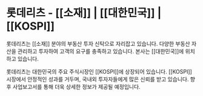 # 롯데리츠 - [[소재]] | [[대한민국]] | [[KOSPI]]

롯데리츠는 [[소재]] 분야의 부동산 투자 신탁으로 자리잡고 있습니다. 다양한 부동산 자산을 관리하고 투자하여 고객의 요구를 충족하고 있습니다. 본사는 [[대한민국]]에 위치하고 있습니다.

롯데리츠는 대한민국의 주요 주식시장인 [[KOSPI]]에 상장되어 있습니다. [[KOSPI]] 시장에서 안정적인 성과를 거두며, 국내외 투자자들에게 많은 신뢰를 받고 있습니다. 향후 사업보고서를 통해 더욱 상세한 정보가 제공될 예정입니다.
